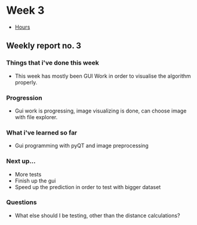 # Week 3

- [Hours](https://github.com/ArttuLe/k-nn-image-classification/blob/main/Documentation/Hours.md)

## Weekly report no. 3

### Things that i've done this week
- This week has mostly been GUI Work in order to visualise the algorithm properly.


### Progression
- Gui work is progressing, image visualizing is done, can choose image with file explorer.

### What i've learned so far
- Gui programming with pyQT and image preprocessing


### Next up...
- More tests
- Finish up the gui
- Speed up the prediction in order to test with bigger dataset


### Questions
- What else should I be testing, other than the distance calculations?